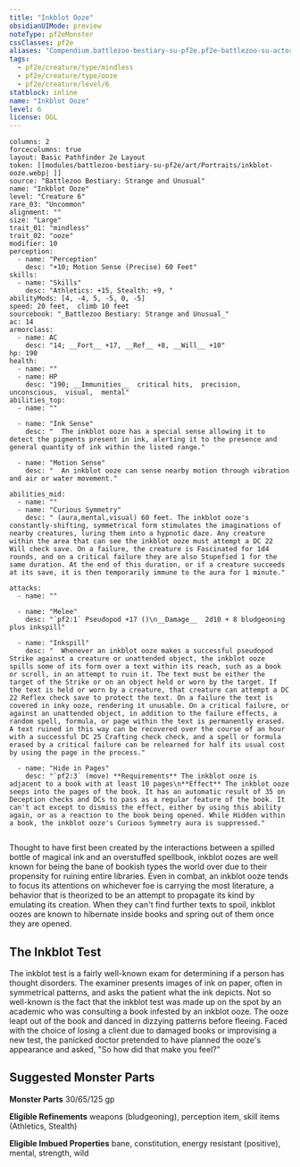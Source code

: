 ```yaml
---
title: "Inkblot Ooze"
obsidianUIMode: preview
noteType: pf2eMonster
cssClasses: pf2e
aliases: "Compendium.battlezoo-bestiary-su-pf2e.pf2e-battlezoo-su-actors.Actor.YpIdHEErL7WdClFj" 
tags:
  - pf2e/creature/type/mindless
  - pf2e/creature/type/ooze
  - pf2e/creature/level/6
statblock: inline
name: "Inkblot Ooze"
level: 6
license: OGL
---
```


```statblock
columns: 2
forcecolumns: true
layout: Basic Pathfinder 2e Layout
token: [[modules/battlezoo-bestiary-su-pf2e/art/Portraits/inkblot-ooze.webp| ]]
source: "Battlezoo Bestiary: Strange and Unusual"
name: "Inkblot Ooze"
level: "Creature 6"
rare_03: "Uncommon"
alignment: ""
size: "Large"
trait_01: "mindless"
trait_02: "ooze"
modifier: 10
perception:
  - name: "Perception"
    desc: "+10; Motion Sense (Precise) 60 Feet"
skills:
  - name: "Skills"
    desc: "Athletics: +15, Stealth: +9, "
abilityMods: [4, -4, 5, -5, 0, -5]
speed: 20 feet,  climb 10 feet
sourcebook: "_Battlezoo Bestiary: Strange and Unusual_"
ac: 14
armorclass:
  - name: AC
    desc: "14; __Fort__ +17, __Ref__ +8, __Will__ +10"
hp: 190
health:
  - name: ""
  - name: HP
    desc: "190; __Immunities__  critical hits,  precision,  unconscious,  visual,  mental"
abilities_top:
  - name: ""

  - name: "Ink Sense"
    desc: "  The inkblot ooze has a special sense allowing it to detect the pigments present in ink, alerting it to the presence and general quantity of ink within the listed range."

  - name: "Motion Sense"
    desc: "  An inkblot ooze can sense nearby motion through vibration and air or water movement."

abilities_mid:
  - name: ""
  - name: "Curious Symmetry"
    desc: " (aura,mental,visual) 60 feet. The inkblot ooze's constantly-shifting, symmetrical form stimulates the imaginations of nearby creatures, luring them into a hypnotic daze. Any creature within the area that can see the inkblot ooze must attempt a DC 22 Will check save. On a failure, the creature is Fascinated for 1d4 rounds, and on a critical failure they are also Stupefied 1 for the same duration. At the end of this duration, or if a creature succeeds at its save, it is then temporarily immune to the aura for 1 minute."

attacks:
  - name: ""

  - name: "Melee"
    desc: "`pf2:1` Pseudopod +17 ()\n__Damage__  2d10 + 8 bludgeoning plus inkspill"

  - name: "Inkspill"
    desc: "  Whenever an inkblot ooze makes a successful pseudopod Strike against a creature or unattended object, the inkblot ooze spills some of its form over a text within its reach, such as a book or scroll, in an attempt to ruin it. The text must be either the target of the Strike or on an object held or worn by the target. If the text is held or worn by a creature, that creature can attempt a DC 22 Reflex check save to protect the text. On a failure the text is covered in inky ooze, rendering it unusable. On a critical failure, or against an unattended object, in addition to the failure effects, a random spell, formula, or page within the text is permanently erased. A text ruined in this way can be recovered over the course of an hour with a successful DC 25 Crafting check check, and a spell or formula erased by a critical failure can be relearned for half its usual cost by using the page in the process."

  - name: "Hide in Pages"
    desc: "`pf2:3` (move) **Requirements** The inkblot ooze is adjacent to a book with at least 10 pages\n**Effect** The inkblot ooze seeps into the pages of the book. It has an automatic result of 35 on Deception checks and DCs to pass as a regular feature of the book. It can't act except to dismiss the effect, either by using this ability again, or as a reaction to the book being opened. While Hidden within a book, the inkblot ooze's Curious Symmetry aura is suppressed."
 
```



Thought to have first been created by the interactions between a spilled bottle of magical ink and an overstuffed spellbook, inkblot oozes are well known for being the bane of bookish types the world over due to their propensity for ruining entire libraries. Even in combat, an inkblot ooze tends to focus its attentions on whichever foe is carrying the most literature, a behavior that is theorized to be an attempt to propagate its kind by emulating its creation. When they can't find further texts to spoil, inkblot oozes are known to hibernate inside books and spring out of them once they are opened.

## The Inkblot Test

The inkblot test is a fairly well-known exam for determining if a person has thought disorders. The examiner presents images of ink on paper, often in symmetrical patterns, and asks the patient what the ink depicts. Not so well-known is the fact that the inkblot test was made up on the spot by an academic who was consulting a book infested by an inkblot ooze. The ooze leapt out of the book and danced in dizzying patterns before fleeing. Faced with the choice of losing a client due to damaged books or improvising a new test, the panicked doctor pretended to have planned the ooze's appearance and asked, "So how did that make you feel?"

## Suggested Monster Parts

**Monster Parts** 30/65/125 gp

**Eligible Refinements** weapons (bludgeoning), perception item, skill items (Athletics, Stealth)

**Eligible Imbued Properties** bane, constitution, energy resistant (positive), mental, strength, wild
